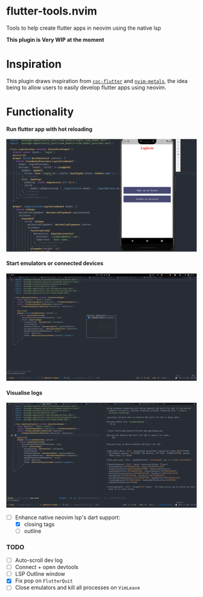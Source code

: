 # flutter-tools.nvim
Tools to help create flutter apps in neovim using the native lsp

**This plugin is Very WIP at the moment**

Inspiration
====
This plugin draws inspiration from [`coc-flutter`](https://github.com/iamcco/coc-flutter) and [`nvim-metals`](https://github.com/scalameta/nvim-metals), the idea being
to allow users to easily develop flutter apps using neovim.

Functionality
====
#### Run flutter app with hot reloading

![hot reload](./.github/hot_reload.gif)

#### Start emulators or connected devices


![device list](./.github/emulators.png)

#### Visualise logs

![dev log](./.github/dev_log.png)

- [ ] Enhance native neovim lsp's dart support:
  - [x] closing tags
  - [ ] outline

### TODO
- [ ] Auto-scroll dev log
- [ ] Connect + open devtools
- [ ] LSP Outline window
- [x] Fix pop on `FlutterQuit`
- [ ] Close emulators and kill all processes on `VimLeave`
